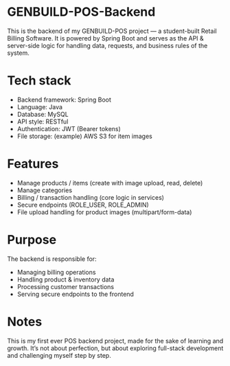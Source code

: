 # GENBUILD-POS-Backend

This is the backend of my GENBUILD-POS project — a student-built Retail Billing Software.
It is powered by Spring Boot and serves as the API & server-side logic for handling data, requests, and business rules of the system.

# Tech stack

- Backend framework: Spring Boot
- Language: Java
- Database: MySQL
- API style: RESTful
- Authentication: JWT (Bearer tokens)
- File storage: (example) AWS S3 for item images

# Features

- Manage products / items (create with image upload, read, delete)
- Manage categories
- Billing / transaction handling (core logic in services)
- Secure endpoints (ROLE_USER, ROLE_ADMIN)
- File upload handling for product images (multipart/form-data)
  
# Purpose
The backend is responsible for:

- Managing billing operations
- Handling product & inventory data
- Processing customer transactions
- Serving secure endpoints to the frontend

# Notes

This is my first ever POS backend project, made for the sake of learning and growth. It’s not about perfection, but about exploring full-stack development and challenging myself step by step.
